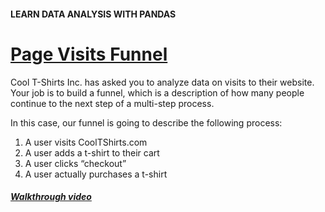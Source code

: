 #### LEARN DATA ANALYSIS WITH PANDAS

# [Page Visits Funnel](https://www.codecademy.com/courses/data-processing-pandas/projects/multi-tables-proj)

Cool T-Shirts Inc. has asked you to analyze data on visits to their website. 
Your job is to build a funnel, which is a description of how many people continue to the next step of a multi-step process.

In this case, our funnel is going to describe the following process:
1. A user visits CoolTShirts.com
2. A user adds a t-shirt to their cart
3. A user clicks “checkout”
4. A user actually purchases a t-shirt

##### [Walkthrough video](https://youtu.be/WKwG14ozDk4)
